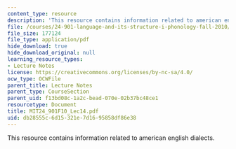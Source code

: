 ```yaml
---
content_type: resource
description: 'This resource contains information related to american english dialects. '
file: /courses/24-901-language-and-its-structure-i-phonology-fall-2010/db28555c6d15321e7d1695858df86e38_MIT24_901F10_Lec14.pdf
file_size: 177124
file_type: application/pdf
hide_download: true
hide_download_original: null
learning_resource_types:
- Lecture Notes
license: https://creativecommons.org/licenses/by-nc-sa/4.0/
ocw_type: OCWFile
parent_title: Lecture Notes
parent_type: CourseSection
parent_uid: f13bd08c-1a2c-bead-070e-02b37bc48ce1
resourcetype: Document
title: MIT24_901F10_Lec14.pdf
uid: db28555c-6d15-321e-7d16-95858df86e38
---
```

This resource contains information related to american english dialects. 